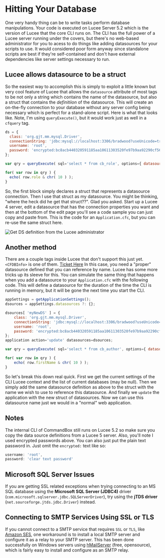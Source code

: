 # Hitting Your Database

One very handy thing can be to write tasks perform database manipulations. Your code is executed on Lucee Server 5.2 which is the version of Lucee that the core CLI runs on. The CLI has the full power of a Lucee server running under the covers, but there's no web-based administrator for you to acess to do things like adding datasources for your scripts to use. It would considered poor form anyway since standalone scripts are best if they're self-contained and don't have external dependencies like server settings necessary to run.

## Lucee allows datasource to be a struct

So the easiest way to accomplish this is simply to exploit a little known but very cool feature of Lucee that allows the `datasource` attribute of most tags to be not only a string which contains the name of the datasource, but also a struct that contains the _definitiion_ of the datasource. This will create an on-the-fly connection to your database without any server config being necessary which is perfect for a stand-alone script. Here is what that looks like. Note, I'm using `queryExecute()`, but it would work just as well in a `cfquery` tag.

```javascript
ds = {
  class: 'org.gjt.mm.mysql.Driver',
  connectionString: 'jdbc:mysql://localhost:3306/bradwood?useUnicode=true&characterEncoding=UTF-8&useLegacyDatetimeCode=true',
  username: 'root',
  password: 'encrypted:bc8acb440320591185aa10611303520fe97b9aa92290cf56c43f0f9f0992d88ba92923e215d5dfd98e632a27c0cceec1091d152cbcf5c31d'
};

var qry = queryExecute( sql='select * from cb_role', options={ datasource : ds } );

for( var row in qry ) {
  echo( row.role & chr( 10 ) );
}
```

So, the first block simply declares a struct that represents a datasource connection. Then I use that struct as my datasource. You might be thinking, "where the heck did he get that struct??". Glad you asked. Start up a Lucee 4 server, edit a datasource that has the connection properties you want and then at the bottom of the edit page you'll see a code sample you can just copy and paste from. This is the code for an `Application.cfc`, but you can re-use the same struct here.

![Get DS definition from the Lucee administrator](https://www.ortussolutions.com/__media/datasource-lucee-definition.png)

## Another method

There are a couple tags inside Lucee that don't support this just yet. `<CFDBInfo>` is one of them. [Ticket Here](https://luceeserver.atlassian.net/browse/LDEV-1026) In this case, you need a "proper" datasource defined that you can reference by name. Lucee has some more tricks up its sleeve for this. You can simulate the same thing that happens when you add a datasource to your `Application.cfc` with the following code. This will define a datasource for the duration of the time the CLI is running in memory, but it will be gone the next time you start the CLI.

```javascript
appSettings = getApplicationSettings();
dsources = appSettings.datasources ?: {};

dsources[ 'myNewDS' ] = {
    class: 'org.gjt.mm.mysql.Driver',
    connectionString: 'jdbc:mysql://localhost:3306/bradwood?useUnicode=true&characterEncoding=UTF-8&useLegacyDatetimeCode=true',
    username: 'root',
    password: 'encrypted:bc8acb440320591185aa10611303520fe97b9aa92290cf56c43f0f9f0992d88ba92923e215d5dfd98e632a27c0cceec1091d152cbcf5c31d'
};
application action='update' datasources=dsources;

var qry = queryExecute( sql='select * from cb_author', options={ datasource : 'myNewDS' } );

for( var row in qry ) {
    echo( row.firstName & chr( 10 ) );
}
```

So let's break this down real quick. First we get the current settings of the CLI Lucee context and the list of current databases \(may be null\). Then we simply add the same datasource definition as above to the struct with the name we wish to use to reference this datasource. And finally we `update` the application with the new struct of datasources. Now we can use this datasource name just we would in a "normal" web application.

## Notes

The internal CLI of CommandBox still runs on Lucee 5.2 so make sure you copy the data source definitions from a Lucee 5 server. Also, you'll note I used encrypted passwords above. You can also just put the plain text password in. Just omit the `encrypted:` text like so:

```javascript
username: 'root',
password: 'clear text password'
```

## Microsoft SQL Server Issues

If you are getting SSL related exceptions when trying connecting to an MS SQL database using the **Microsoft SQL Server (JDBC4)** driver (`com.microsoft.sqlserver.jdbc.SQLServerDriver`), try using the **jTDS driver** (`net.sourceforge.jtds.jdbc.Driver`) instead.

## Connecting to SMTP Services Using SSL or TLS

If you cannot connect to a SMTP service that requires `SSL` or `TLS`, like [Amazon SES](https://aws.amazon.com/ses/), one workaround is to install a local SMTP server and configure it as a relay to your SMTP server. This has been done successfully on Windows servers using [hMailServer](https://www.hmailserver.com/) (free, opensource), which is fairly easy to install and configure as an SMTP relay.
